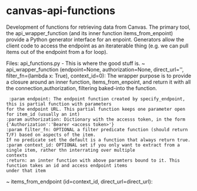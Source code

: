 # canvas-api-functions

Development of functions for retrieving data from Canvas. The primary tool, the api_wrapper_function (and its inner function items_from_enpoint) provide a Python generator interface for an enpoint. Generators allow the client code to access the endpoint as an iteraterable thing (e.g. we can pull items out of the endpoint from a for loop). 

Files:
api_functions.py - This is where the good stuff is.
~ api_wrapper_function (endpoint=None, authorization=None, direct_url='', filter_fn=(lambda x: True), context_id=0):
    The wrapper purpose is to provide a closure around an inner function, items_from_enpoint, and return it with 
    all the connection,authorization, filtering baked-into the function. 
    
     :param endpoint: The endpoint function created by specify_endpoint, this is partial function with parameters
    for the endpoint URL. This partial function keeps one parameter open for item_id (usually an int)
    :param authorization: Dictionary with the accesss token, in the form {'Authorization':'Bearer <access token>'}
    :param filter_fn: OPTIONAL a filter predicate function (should return T/F) based on aspects of the item.
    If no predicate set the default is a function that always return true.
    :param context_id: OPTIONAL set if you only want to extract from a single item, rather thn interrating over multiple
    contexts
    :return: an innter function with above paramters bound to it. This function takes an id and access endpoint items
    under that item
    
~ items_from_endpoint (id=context_id, direct_url=direct_url):
    




